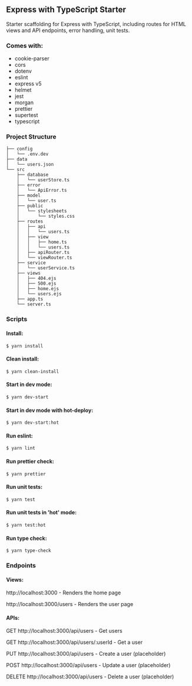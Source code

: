 ## Express with TypeScript Starter

Starter scaffolding for Express with TypeScript, including routes for HTML views and API endpoints, error handling, unit tests.

### Comes with:
- cookie-parser
- cors
- dotenv
- eslint
- express v5
- helmet
- jest
- morgan
- prettier
- supertest
- typescript

### Project Structure

```
├── config
│   └── .env.dev
├── data
│   └── users.json
└── src
    ├── database
    │   └── userStore.ts
    ├── error
    │   └── ApiError.ts
    ├── model
    │   └── user.ts
    ├── public
    │   └── stylesheets
    │       └── styles.css
    ├── routes
    │   ├── api
    │   │   └── users.ts
    │   ├── view
    │   │   ├── home.ts
    │   │   └── users.ts
    │   ├── apiRouter.ts
    │   └── viewRouter.ts
    ├── service
    │   └── userService.ts
    ├── views
    │   ├── 404.ejs
    │   ├── 500.ejs
    │   ├── home.ejs
    │   └── users.ejs
    ├── app.ts
    └── server.ts
```

### Scripts

#### Install:

```
$ yarn install
```

#### Clean install:

```
$ yarn clean-install
```

#### Start in dev mode:

```
$ yarn dev-start
```

#### Start in dev mode with hot-deploy:

```
$ yarn dev-start:hot
```

#### Run eslint:

```
$ yarn lint
```

#### Run prettier check:

```
$ yarn prettier
```

#### Run unit tests:

```
$ yarn test
```

#### Run unit tests in 'hot' mode:

```
$ yarn test:hot
```

#### Run type check:

```
$ yarn type-check
```

### Endpoints

#### Views:

http://localhost:3000 - Renders the home page

http://localhost:3000/users - Renders the user page

#### APIs:

GET http://localhost:3000/api/users - Get users

GET http://localhost:3000/api/users/:userId - Get a user

PUT http://localhost:3000/api/users - Create a user (placeholder)

POST http://localhost:3000/api/users - Update a user (placeholder)

DELETE http://localhost:3000/api/users - Delete a user (placeholder)


